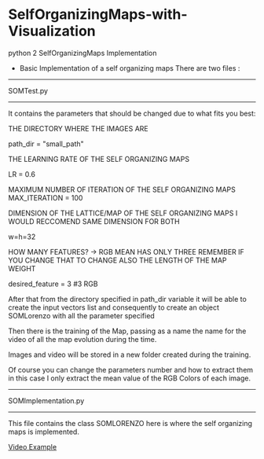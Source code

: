 # SelfOrganizingMaps-with-Visualization
python 2 SelfOrganizingMaps Implementation

- Basic Implementation of a self organizing maps
There are two files : 
****************
SOMTest.py 
****************
It contains the parameters that should be changed due to what fits you best: 

 THE DIRECTORY WHERE THE IMAGES ARE
 
path_dir = "small_path"

THE LEARNING RATE OF THE SELF ORGANIZING MAPS

LR = 0.6

MAXIMUM NUMBER OF ITERATION OF THE SELF ORGANIZING MAPS
MAX_ITERATION = 100

DIMENSION OF THE LATTICE/MAP OF THE SELF ORGANIZING MAPS
I WOULD RECCOMEND SAME DIMENSION FOR BOTH

w=h=32

HOW MANY FEATURES? -> RGB MEAN HAS ONLY THREE
 REMEMBER IF YOU CHANGE THAT TO CHANGE ALSO THE LENGTH OF THE MAP WEIGHT

desired_feature = 3 #3  RGB

After that from the directory specified in path_dir variable it will be able to create the input vectors list
and consequently to create an object SOMLorenzo with all the parameter specified

Then there is the training of the Map, passing as a name the name for the video of all the map evolution during the time.

Images and video will be stored in a new folder created during the training.

Of course you can change the parameters number and how to extract them in this case I only extract the mean value of the 
RGB Colors of each image.


****************
SOMImplementation.py 
****************
This file contains the class SOMLORENZO 
here is where the self organizing maps is implemented.


[Video Example](https://www.youtube.com/watch?v=r-MkZm0s2iM)
